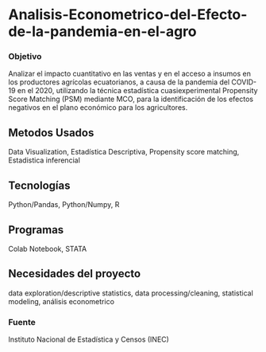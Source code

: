 # Analisis-Econometrico-del-Efecto-de-la-pandemia-en-el-agro

### Objetivo
Analizar el impacto cuantitativo en las ventas y en el acceso a insumos en los productores agrícolas ecuatorianos, a causa de la pandemia del COVID-19 en el
2020, utilizando la técnica estadística cuasiexperimental Propensity Score Matching (PSM) mediante MCO, para la identificación de los efectos negativos en el plano económico para los agricultores.  

## Metodos Usados
Data Visualization,
Estadística Descriptiva,
Propensity score matching,
Estadistica inferencial

##  Tecnologías
Python/Pandas,
Python/Numpy,
R

##  Programas
Colab Notebook,
STATA

##  Necesidades del proyecto
data exploration/descriptive statistics,
data processing/cleaning,
statistical modeling,
análisis econometrico

### Fuente
Instituto Nacional de Estadística y Censos (INEC)

